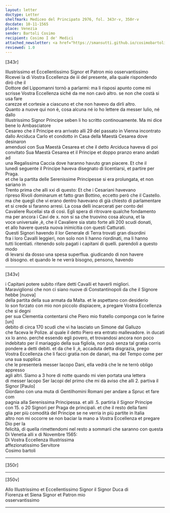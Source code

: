 ```yaml
---
layout: letter
doctype: Letter
shelfmark: Mediceo del Principato 2976, fol. 343r-v, 350r-v
docdate: 10-11-1565
place: Venezia
sender: Bartoli Cosimo
recipient: Cosimo I de' Medici
attached_newsletter: <a href="https://smansutti.github.io/cosimobartoli/texts/2976_130/">2976_130</a>
reviewed: 1.0
---
```


[343r]  
  
  
Illustrissimo et Eccellentissimo Signor et Patron mio osservantissimo  
Ricevei la di Vostra Eccellenza de iii del presente, alla quale rispondendo dirò che il  
Dottore del Lippomanni tornò a parlarmi: ma li risposi apunto come mi  
scrisse Vostra Eccellenza siché da me non cavò altro. se non che costà si usa fare  
carezze et cortesie a ciascuno et che non havevo da dirli altro.  
Quanto a nuove qui non è, cosa alcuna né io ho lettere da messer Iulio, né dallo  
Illustrissimo Signor Principe seben li ho scritto continouamente. Ma mi dice bene lo Ambasciatore  
Cesareo che il Principe era arrivato alli 29 del passato in Vienna incontrato  
dallo Arciduca Carlo et condotto in Casa della Maestà Cesarea dove desinaron  
amenduoi con Sua Maestà Cesarea et che il detto Arciduca haveva di poi  
convitato Sua Maestà Cesarea et il Principe et doppo pranzo erano andati ad  
una Regalissima Caccia dove haranno havuto gran piacere. Et che il  
lunedì seguente il Principe haveva disegnato di licentiarsi, et partire per Praga.  
et che la partita delle Serenissime Principesse si era prolungata, et non sariano in  
Trento prima che alli xxi di questo: Et che i Cesariani havevano  
ripreso Rivoli dominarum et fatto gran Bottino, eccetto però che il Castello.  
ma che quegli che vi erano dentro havevano di già chiesto di parlamentare  
et si crede si faranno arresi. La cosa delli incarcerati per conto del  
Cavaliere Rucellai sta di così. Egli spera di ritrovare qualche fondamento  
ma per ancora i Cavi de x. non si sa che truovino cosa alcuna, et la  
voce universale ,è, che il Cavaliere sia stato forte alli 200 scudi donati,  
et allo havere questa nuova inimicitia con questi Catturati.  
Questi Signori havendo il lor Generale di Terra trovati gran disordini  
fra i loro Cavalli leggieri, non solo non li hanno riordinati, ma li hanno  
tutti licentiati. ritenendo solo pagati i capitani di quelli. parendoli a questo modo  
di levarsi da dosso una spesa superflua. giudicando di non havere  
di bisogno. et quando le ne verrà bisogno, pensono, havendo  
  
---  

[343v]  
  
  
i Capitani potere subito rifare detti Cavalli et haverli migliori.  
Maraviglionsi che non ci siano nuove di Constantinopoli da che il Signore hebbe [nuova]  
della partita della sua armata da Malta. et le aspettano con desiderio  
Io son forzato con mio non piccolo dispiacere, a pregare Vostra Eccellenza che si degni   
per sua Clementia contentarsi che Piero mio fratello componga con le farine [un]  
debito di circa 170 scudi che vi ha lasciato un Simone dal Galluzo  
che faceva le Polize. al quale il detto Piero era entrato mallevadore. in ducati  
xx lo anno. perché essendo egli povero, et trovandosi ancora non poco  
indebitato per il mariaggio della sua figliola, non può senza tal gratia corris  
pondere a detti debiti. et da che li ,è, accaduta detta disgrazia, prego  
Vostra Eccellenza che li facci gratia non de danari, ma del Tempo come per una sua supplica  
che le presenterà messer Iacopo Dani, ella vedrà che le ne terrò obligo appresso  
agli altri. Siamo a 3 hore di notte quando mi vien portata una lettera  
di messer Iacopo Ser Iacopi del primo che mi dà aviso che alli 2. partiva il Signor [Paulo]  
Giordano con una muta di Gentilhomini Romani per andare a Spruc et fare com  
pagnia alla Serenissima Principessa. et alli .5. partiria il Signor Principe  
con 15. o 20 Signori per Praga de principali. et che il resto della fami  
glia per più comodità del Principe se ne verria in più partite in Italia  
altro non mi occorre se non baciar la mano a Vostra Eccellenza et pregare Dio per la  
felicità, di quella rimettendomi nel resto a sommarii che saranno con questa  
Di Venetia alli x di Novembre 1565:  
Di Vostra Eccellenza Illustrissima  
affezionatissimo Servitore  
Cosimo bartoli  
  
---  

[350r]  
  
  
  
---  

[350v]  
  
  
Allo Illustrissimo et Eccellentissimo Signor il Signor Duca di  
Fiorenza et Siena Signor et Patron mio  
osservantissimo  
  
---  

